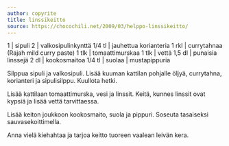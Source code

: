 ```yaml
---
author: copyrite
title: linssikeitto
source: https://chocochili.net/2009/03/helppo-linssikeitto/
---
```


1 | sipuli
2 | valkosipulinkynttä
1/4 tl | jauhettua korianteria
1 rkl | currytahnaa (Rajah mild curry paste)
1 tlk | tomaattimurskaa
1 tlk | vettä
1,5 dl | punaisia linssejä
2 dl | kookosmaitoa
1/4 tl | suolaa
| mustapippuria

Silppua sipuli ja valkosipuli. Lisää kuuman kattilan pohjalle öljyä, currytahna, korianteri ja sipulisilppu. Kuullota hetki.

Lisää kattilaan tomaattimurska, vesi ja linssit. Keitä, kunnes linssit ovat kypsiä ja lisää vettä tarvittaessa.

Lisää keiton joukkoon kookosmaito, suola ja pippuri. Soseuta tasaiseksi sauvasekoittimella.

Anna vielä kiehahtaa ja tarjoa keitto tuoreen vaalean leivän kera.
